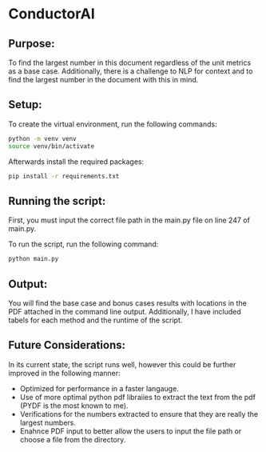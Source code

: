 # ConductorAI

## Purpose:
To find the largest number in this document regardless of the unit metrics as a base case. Additionally, there is a challenge to NLP for context and to find the largest number in the document with this in mind.


## Setup:
To create the virtual environment, run the following commands:
```bash
python -m venv venv
source venv/bin/activate
```

Afterwards install the required packages:
```bash
pip install -r requirements.txt
```

## Running the script:

First, you must input the correct file path in the main.py file on line 247 of main.py.


To run the script, run the following command:
```bash
python main.py
```
## Output:

You will find the base case and bonus cases results with locations in the PDF attached in the command line output. Additionally, I have included tabels for each method and the runtime of the script.


## Future Considerations:
In its current state, the script runs well, however this could be further improved in the following manner:

- Optimized for performance in a faster langauge. 
- Use of more optimal python pdf libraiies to extract the text from the pdf (PYDF is the most known to me).
- Verifications for the numbers extracted to ensure that they are really the largest numbers. 
- Enahnce PDF input to better allow the users to input the file path or choose a file from the directory.